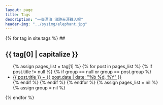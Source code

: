 ```yaml
---
layout: page
title: Tags
description: "一壺漂泊 浪跡天涯難入喉"
header-img: "../sysimg/elephant.jpg"
---
```



<div id="post-list">
{% for tag in site.tags %}
## <h2 id="{{ tag[0] }}">{{ tag[0] | capitalize }}</h2>
<ul class="post-list">
{% assign pages_list = tag[1] %}
{% for post in pages_list %}
{% if post.title != null %}
{% if group == null or group == post.group %}
<li><a href="{{ site.baseurl }}{{ post.url }}">{{ post.title }}<span class="entry-date"> ~ <time datetime="{{ post.date | date_to_xmlschema }}" itemprop="datePublished">{{ post.date | date: "%b %d, %Y" }}</time></a></li>
{% endif %}
{% endif %}
{% endfor %}
{% assign pages_list = nil %}
{% assign group = nil %}
</ul>
{% endfor %}
</div>
